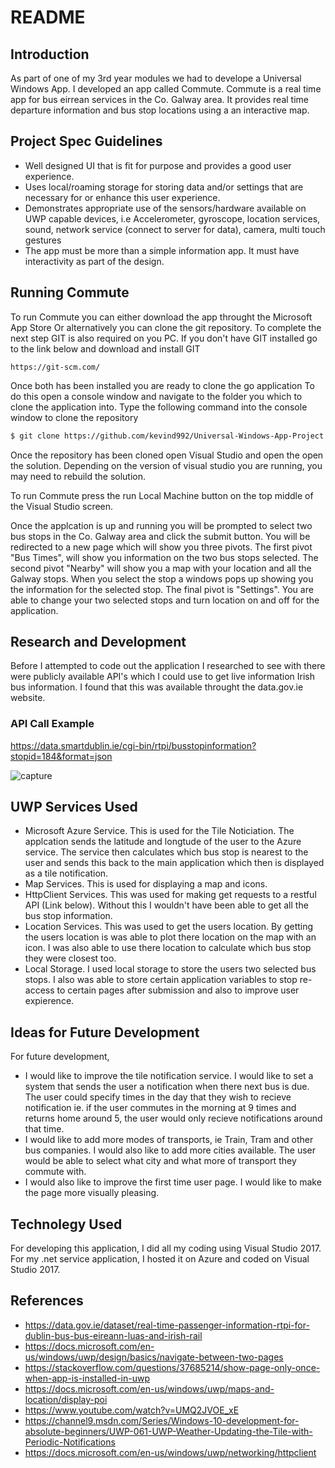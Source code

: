 # README

## Introduction
As part of one of my 3rd year modules we had to develope a Universal Windows App. I developed an app called Commute.
Commute is a real time app for bus eirrean services in the Co. Galway area. It provides real time departure information and
bus stop locations using a an interactive map.

## Project Spec Guidelines

- Well designed UI that is fit for purpose and provides a good user experience.
- Uses local/roaming storage for storing data and/or settings that are necessary for or enhance this user experience.
- Demonstrates appropriate use of the sensors/hardware available on UWP capable devices, i.e Accelerometer, gyroscope, location services,
sound, network service (connect to server for data), camera, multi touch gestures
- The app must be more than a simple information app.  It must have interactivity as part of the design.

## Running Commute

To run Commute you can either download the app throught the Microsoft App Store
Or alternatively you can clone the git repository. To complete the next step GIT is also required on you PC. If you don't have GIT installed go to the link below and download and install GIT

    https://git-scm.com/

Once both has been installed you are ready to clone the go application
To do this open a console window and navigate to the folder you which to clone the application into.
Type the following command into the console window to clone the repository
```sh
$ git clone https://github.com/kevind992/Universal-Windows-App-Project.git
```  
Once the repository has been cloned open Visual Studio and open the open the solution. Depending on the version of visual studio you are running, you may need to rebuild the solution. 

To run Commute press the run Local Machine button on the top middle of the Visual Studio screen. 

Once the applcation is up and running you will be prompted to select two bus stops in the Co. Galway area and click the submit button.
You will be redirected to a new page which will show you three pivots. The first pivot "Bus Times", will show you information on the two bus stops selected. The second pivot "Nearby" will show you a map with your location and all the Galway stops. When you select the stop a windows pops up showing you the information for the selected stop. The final pivot is "Settings". You are able to change your two selected stops and turn location on and off for the application.
## Research and Development
Before I attempted to code out the application I researched to see with there were publicly available API's which I could use to get live information Irish bus information. I found that this was available throught the data.gov.ie website. 
### API Call Example
https://data.smartdublin.ie/cgi-bin/rtpi/busstopinformation?stopid=184&format=json

![capture](https://user-images.githubusercontent.com/31921534/38560180-f3b2a688-3ccc-11e8-9ee2-eed43c1c1d72.PNG)

## UWP Services Used
- Microsoft Azure Service. This is used for the Tile Noticiation. The applcation sends the latitude and longtude of the user to the Azure service. The service then calculates which bus stop is nearest to the user and sends this back to the main application which then is displayed as a tile notification.
- Map Services. This is used for displaying a map and icons. 
- HttpClient Services. This was used for making get requests to a restful API (Link below). Without this I wouldn't have been able to get all the bus stop information. 
- Location Services. This was used to get the users location. By getting the users location is was able to plot there location on the map with an icon. I was also able to use there location to calculate which bus stop they were closest too.
- Local Storage. I used local storage to store the users two selected bus stops. I also was able to store certain application variables to stop re-access to certain pages after submission and also to improve user expierence.   
## Ideas for Future Development
For future development,
- I would like to improve the tile notification service. I would like to set a system that sends the user a notification when there next bus is due. The user could specify times in the day that they wish to recieve notification ie. if the user commutes in the morning at 9 times and returns home around 5, the user would only recieve notifications around that time.
- I would like to add more modes of transports, ie Train, Tram and other bus companies. I would also like to add more cities available. The user would be able to select what city and what more of transport they commute with.
- I would also like to improve the first time user page. I would like to make the page more visually pleasing.
## Technolegy Used
For developing this application, I did all my coding using Visual Studio 2017.
For my .net service application, I hosted it on Azure and coded on Visual Studio 2017.
## References
- https://data.gov.ie/dataset/real-time-passenger-information-rtpi-for-dublin-bus-bus-eireann-luas-and-irish-rail
- https://docs.microsoft.com/en-us/windows/uwp/design/basics/navigate-between-two-pages
- https://stackoverflow.com/questions/37685214/show-page-only-once-when-app-is-installed-in-uwp
- https://docs.microsoft.com/en-us/windows/uwp/maps-and-location/display-poi
- https://www.youtube.com/watch?v=UMQ2JVOE_xE
- https://channel9.msdn.com/Series/Windows-10-development-for-absolute-beginners/UWP-061-UWP-Weather-Updating-the-Tile-with-Periodic-Notifications
- https://docs.microsoft.com/en-us/windows/uwp/networking/httpclient
